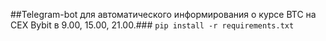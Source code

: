 ##Telegram-bot для автоматического информирования о курсе BTC на CEX Bybit в 9.00, 15.00, 21.00.###
```pip install -r requirements.txt```
